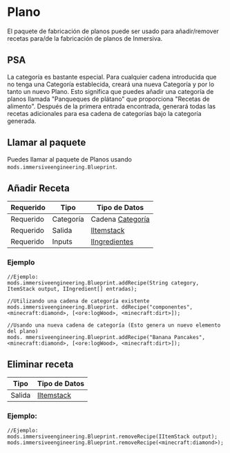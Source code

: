 # Plano

El paquete de fabricación de planos puede ser usado para añadir/remover recetas para/de la fabricación de planos de Inmersiva.

## PSA

La categoría [](/Mods/Immersive_Engineering/Variables/Categories/) es bastante especial. Para cualquier cadena introducida que no tenga una Categoría establecida, creará una nueva Categoría y por lo tanto un nuevo Plano. Esto significa que puedes añadir una categoría de planos llamada "Panqueques de plátano" que proporciona "Recetas de alimento". Después de la primera entrada encontrada, generará todas las recetas adicionales para esa cadena de categorías bajo la categoría generada.

## Llamar al paquete

Puedes llamar al paquete de Planos usando `mods.immersiveengineering.Blueprint`.

## Añadir Receta

| Requerido | Tipo      | Tipo de Datos                                                         |
| --------- | --------- | --------------------------------------------------------------------- |
| Requerido | Categoría | Cadena [Categoría](/Mods/Immersive_Engineering/Variables/Categories/) |
| Requerido | Salida    | [IItemstack](/Vanilla/Items/IItemStack/)                              |
| Requerido | Inputs    | [IIngredientes](/Vanilla/Variable_Types/IIngredient/)                 |

### Ejemplo

```zenscript
//Ejemplo:
mods.immersiveengineering.Blueprint.addRecipe(String category, ItemStack output, IIngredient[] entradas);

//Utilizando una cadena de categoría existente
mods.immersiveengineering.Blueprint. ddRecipe("componentes", <minecraft:diamond>, [<ore:logWood>, <minecraft:dirt>]);

//Usando una nueva cadena de categoría (Esto genera un nuevo elemento del plano)
mods. mmersiveengineering.Blueprint.addRecipe("Banana Pancakes", <minecraft:diamond>, [<ore:logWood>, <minecraft:dirt>]);
```

## Eliminar receta

| Tipo   | Tipo de Datos                            |
| ------ | ---------------------------------------- |
| Salida | [IItemstack](/Vanilla/Items/IItemStack/) |

### Ejemplo:

```zenscript
//Ejemplo:
mods.immersiveengineering.Blueprint.removeRecipe(IItemStack output);
mods.immersiveengineering.Blueprint.removeRecipe(<minecraft:diamond>);
```